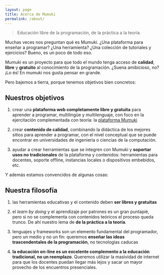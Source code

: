 ```yaml
---
layout: page
title: Acerca de Mumuki
permalink: /about/
---
```


> Educación libre de la programación, de la práctica a la teoría.


Muchas veces nos preguntan qué es Mumuki. ¿Una plataforma para enseñar a programar? ¿Una herramienta? ¿Una colección de tutoriales y ejercicios? Bueno, es un poco de todo eso.

Mumuki es un proyecto para que todo el mundo tenga acceso de **calidad**, **libre** y **gratuito** al conocimiento de la programación. ¿Suena amibicioso, no? ¡Lo és! En mumuki nos gusta pensar en grande.

Pero bajemos a tierra, porque tenemos objetivos bien concretos:

## Nuestros objetivos

1. crear una **plataforma web completamente libre y gratuita** para aprender a programar, multilingüe y multilenguaje, con foco en la ejercitación complementada con teoría: la [plataforma Mumuki](http://es.mumuki.io)

2. crear **contenido de calidad**, combinando la didáctica de los mejores sitios para aprender a programar, con el nivel conceptual que se puede encontrar en universidades de ingenieria o ciencias de la computación.

3. ayudar a crear herramientas que se integren con Mumuki y **soportar usos no tradicionales** de la plataforma y contenidos: herramientas para docentes, soporte offline, instancias locales o dispositivos embebidos, etc.

Y además estamos convencidos de algunas cosas:

## Nuestra filosofía

1. las herramientas educativas y el contenido deben **ser libres y gratuitas**

2. el _learn by doing_ y el aprendizaje por patrones es un gran puntapié, pero si no se complementa con contenidos teóricos el proceso queda trunco. De ahí nuestro lema de **de la práctica a la teoría**.

3. lenguajes y frameworks son un elemento fundamental del programador, pero un medio y no un fin: queremos **enseñar las ideas trascendentales de la programación**, no tecnologías caducas

4. **la educación on-line es un excelente complemento a la educación tradicional, no un reemplazo**. Queremos utilizar la masividad de internet para que los docentes puedan llegar más lejos y sacar un mayor provecho de los encuentros presenciales.
